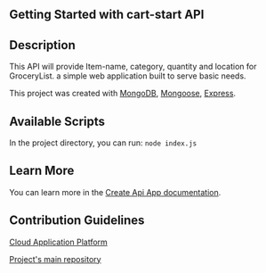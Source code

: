 ## Getting Started with cart-start API


## Description
This API will provide Item-name, category, quantity and location for GroceryList. a simple web application built to serve basic needs.

This project was created with [MongoDB](https://www.mongodb.com/), [Mongoose](https://mongoosejs.com/), [Express](https://expressjs.com/).


## Available Scripts

In the project directory, you can run:
`node index.js`


## Learn More

You can learn more in the [Create Api App documentation](https://www.mongodb.com/languages/express-mongodb-rest-api-tutorial).


## Contribution Guidelines

[Cloud Application Platform](https://cart-start.herokuapp.com/grocery-list)

[Project's main repository](https://github.com/console-fab/cart-start-api)

